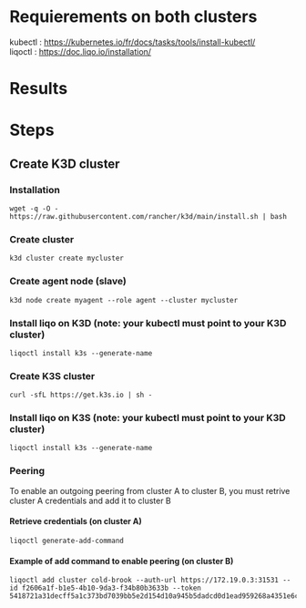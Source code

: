 # Requierements on both clusters
kubectl : https://kubernetes.io/fr/docs/tasks/tools/install-kubectl/ <br />
liqoctl : https://doc.liqo.io/installation/
# Results
# Steps
## Create K3D cluster
### Installation
```
wget -q -O - https://raw.githubusercontent.com/rancher/k3d/main/install.sh | bash
```
### Create cluster 
```
k3d cluster create mycluster
```
### Create agent node (slave)
```
k3d node create myagent --role agent --cluster mycluster
```
### Install liqo on K3D (note: your kubectl must point to your K3D cluster)
```
liqoctl install k3s --generate-name
```
### Create K3S cluster 
```
curl -sfL https://get.k3s.io | sh -
```
### Install liqo on K3S (note: your kubectl must point to your K3D cluster)
```
liqoctl install k3s --generate-name
```
### Peering
To enable an outgoing peering from cluster A to cluster B, you must retrive cluster A credentials and add it to cluster B
#### Retrieve credentials (on cluster A)
```
liqoctl generate-add-command
```
#### Example of add command to enable peering (on cluster B)
```
liqoctl add cluster cold-brook --auth-url https://172.19.0.3:31531 --id f2606a1f-b1e5-4b10-9da3-f34b80b3633b --token 5418721a31decff5a1c373bd7039bb5e2d154d10a945b5dadcd0d1ead959268a4351e6c902f4b3149a7073674721620494e37da861a083d57ff2a133d834a178
```
